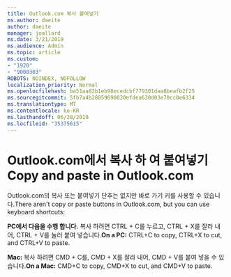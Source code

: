 ```yaml
---
title: Outlook.com 복사 붙여넣기
ms.author: daeite
author: daeite
manager: joallard
ms.date: 3/21/2019
ms.audience: Admin
ms.topic: article
ms.custom:
- "1920"
- "9000303"
ROBOTS: NOINDEX, NOFOLLOW
localization_priority: Normal
ms.openlocfilehash: ba51aa82b1eb98ecedcbf779301daa8beafb2f25
ms.sourcegitcommit: 5fb7a4b28859690020efdea630d03e70cc0e6334
ms.translationtype: MT
ms.contentlocale: ko-KR
ms.lasthandoff: 06/28/2019
ms.locfileid: "35375615"
---
```

# <a name="copy-and-paste-in-outlookcom"></a><span data-ttu-id="ea292-102">Outlook.com에서 복사 하 여 붙여넣기</span><span class="sxs-lookup"><span data-stu-id="ea292-102">Copy and paste in Outlook.com</span></span>

<span data-ttu-id="ea292-103">Outlook.com의 복사 또는 붙여넣기 단추는 없지만 바로 가기 키를 사용할 수 있습니다.</span><span class="sxs-lookup"><span data-stu-id="ea292-103">There aren't copy or paste buttons in Outlook.com, but you can use keyboard shortcuts:</span></span>

<span data-ttu-id="ea292-104">**PC에서 다음을 수행 합니다.** 복사 하려면 CTRL + C를 누르고, CTRL + X를 잘라 내어, CTRL + V를 눌러 붙여 넣습니다.</span><span class="sxs-lookup"><span data-stu-id="ea292-104">**On a PC:** CTRL+C to copy, CTRL+X to cut, and CTRL+V to paste.</span></span>

<span data-ttu-id="ea292-105">**Mac:** 복사 하려면 CMD + C를, CMD + X를 잘라 내어, CMD + V를 붙여 넣을 수 있습니다.</span><span class="sxs-lookup"><span data-stu-id="ea292-105">**On a Mac:** CMD+C to copy, CMD+X to cut, and CMD+V to paste.</span></span>